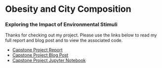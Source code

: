 # Obesity and City Composition
### Exploring the Impact of Environmental Stimuli

Thanks for checking out my project. Please use the links below to read my full report and blog post and to view the associated code.

* [Capstone Project Report]()
* [Capstone Project Blog Post]()
* [Capstone Project Jupyter Notebook](https://nbviewer.jupyter.org/github/amypeniston/Coursera_Capstone/blob/master/Capstone_Project_Notebook.ipynb)